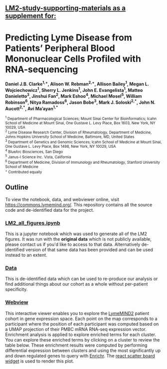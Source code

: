 ## <u>LM2-study-supporting-materials as a supplement for:</u>

# Predicting Lyme Disease from Patients’ Peripheral Blood Mononuclear Cells Profiled with RNA-sequencing

<b>Daniel J.B. Clarke<sup>1,+</sup>, Alison W. Rebman<sup>2,+</sup>, Allison Bailey<sup>1</sup>, Megan L. Wojciechowicz<sup>1</sup>, Sherry L. Jenkins<sup>1</sup>, John E. Evangelista<sup>1</sup>, Matteo Danieletto<sup>3</sup>, Jinshui Fan<sup>2</sup>, Mark Eshoo<sup>4</sup>, Michael Mosel<sup>5</sup>, William Robinson<sup>6</sup>, Nitya Ramadoss<sup>6</sup>, Jason Bobe<sup>3</sup>, Mark J. Soloski<sup>2,\*</sup>, John N. Aucott<sup>2,\*</sup>, Avi Ma’ayan<sup>1,\*</sup></b>

<small>
<sup>1</sup> Department of Pharmacological Sciences; Mount Sinai Center for Bioinformatics; Icahn School of Medicine at Mount Sinai, One Gustave L. Levy Place, Box 1603, New York, NY 10029, USA<br />
<sup>2</sup> Lyme Disease Research Center, Division of Rheumatology, Department of Medicine, Johns Hopkins University School of Medicine, Baltimore, MD, United States<br />
<sup>3</sup> Department of Genetics and Genomic Sciences; Icahn School of Medicine at Mount Sinai, One Gustave L. Levy Place, Box 1498, New York, NY 10029, USA<br />
<sup>4</sup> BlueArc Biosciences, San Diego<br />
<sup>5</sup> Janus-I Science Inc. Vista, California<br />
<sup>6</sup> Department of Medicine, Division of Immunology and Rheumatology, Stanford University School of Medicine<br />
<sup>+</sup> Contributed equally
</small>

## Outline

To view the notebook, data, and webviewer online, visit <https://commons.lymemind.org/>. This repository contains all the source code and de-identified data for the project.

### [LM2_all_figures.ipynb](./LM2_all_figures.ipynb)

This is a jupyter notebook which was used to generate all of the LM2 figures. It was run with the **original data** which is not publicly available, please contact us if you'd like to access to that data. Alternatively de-identified version of that same data has been provided and can be used instead to an extent.

### [Data](./data)

This is de-identified data which can be used to re-produce our analysis or find additional things about our cohort as a whole without per-patient specificity.

### [Webview](./webview)

This interactive viewer enables you to explore the <a href="https://www.lymemind.org/">LymeMIND2</a> patient cohort in gene expression space. Each point on the map corresponds to a participant where the position of each participant was computed based on a UMAP projection of their PMBC mRNA RNA-seq expression vector. Enrichment analysis is applied to explore enriched terms for each cluster. You can explore these enriched terms by clicking on a cluster to review the table below. These enrichment results were computed by performing differential expression between clusters and using the most significantly up and down regulated genes to query with <a href="http://maayanlab.cloud/Enrichr/">Enrichr</a>. The <a href="https://maayanlab.github.io/react-scatter-board/">react scatter board widget</a> is used to render this plot.

